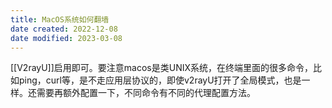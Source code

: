 ```yaml
---
title: MacOS系统如何翻墙
date created: 2022-12-08
date modified: 2023-03-08
---
```


[[V2rayU]]启用即可。要注意macos是类UNIX系统，在终端里面的很多命令，比如ping，curl等，是不走应用层协议的，即使v2rayU打开了全局模式，也是一样。还需要再额外配置一下，不同命令有不同的代理配置方法。
